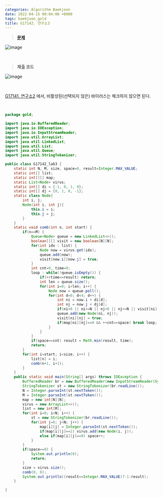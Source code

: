 ```yaml
---
categories: Algorithm Baekjoon
date: 2022-04-15 00:04:00 +0900
tags: baekjoon_gold
title: G17142. 연구소3
---
```


> **[문제](https://www.acmicpc.net/problem/17142)**

![image](https://user-images.githubusercontent.com/80896077/173896720-a995d3dc-d4b4-4977-83a4-b418ea520f42.png)

<br>

> **제출 코드**

![image](https://user-images.githubusercontent.com/80896077/173896759-51eee8dd-9afb-45b5-8995-285f94197b91.png)

<br>

[G17141. 연구소2](https://www.acmicpc.net/problem/17141) 에서, 비활성된(선택되지 않은) 바이러스는 체크하지 않으면 된다.

<br>

```java
package gold;

import java.io.BufferedReader;
import java.io.IOException;
import java.io.InputStreamReader;
import java.util.ArrayList;
import java.util.LinkedList;
import java.util.List;
import java.util.Queue;
import java.util.StringTokenizer;

public class G17142_lab3 {
	static int N, M, size, space=0, result=Integer.MAX_VALUE;
	static int[] list;
	static int[][] map;
	static List<Node> virus;
	static int[] di = {-1, 0, 1, 0};
	static int[] dj = {0, 1, 0, -1};
	static class Node{
		int i, j;
		Node(int i, int j){
			this.i = i;
			this.j = j;
		}
	}
	static void comb(int n, int start) {
		if(n==M) {
			Queue<Node> queue = new LinkedList<>();
			boolean[][] visit = new boolean[N][N];
			for(int idx : list) {
				Node now = virus.get(idx);
				queue.add(now);
				visit[now.i][now.j] = true;
			}
			int cnt=0, time=0;
			loop : while(!queue.isEmpty()) {
				if(++time==result) return;
				int len = queue.size();
				for(int i=0; i<len; i++) {
					Node now = queue.poll();
					for(int d=0; d<4; d++) {
						int ni = now.i + di[d];
						int nj = now.j + dj[d];
						if(ni<0 || ni>=N || nj<0 || nj>=N || visit[ni][nj] || map[ni][nj]==1) continue;
						queue.add(new Node(ni, nj));
						visit[ni][nj] = true;
						if(map[ni][nj]==0 && ++cnt==space) break loop;
					}
				}
			}
			if(space==cnt) result = Math.min(result, time);
			return;
		}
		for(int i=start; i<size; i++) {
			list[n] = i;
			comb(n+1, i+1);
		}
	}
	public static void main(String[] args) throws IOException {
		BufferedReader br = new BufferedReader(new InputStreamReader(System.in));
		StringTokenizer st = new StringTokenizer(br.readLine());
		N = Integer.parseInt(st.nextToken());
		M = Integer.parseInt(st.nextToken());
		map = new int[N][N];
		virus = new ArrayList<>();
		list = new int[M];
		for(int i=0; i<N; i++) {
			st = new StringTokenizer(br.readLine());
			for(int j=0; j<N; j++) {
				map[i][j] = Integer.parseInt(st.nextToken());
				if(map[i][j]==2) virus.add(new Node(i, j));
				else if(map[i][j]==0) space++;
			}
		}
		if(space==0) {
			System.out.println(0);
			return;
		}
		size = virus.size();
		comb(0, 0);
		System.out.println((result==Integer.MAX_VALUE)?-1:result);
	}

}
```
